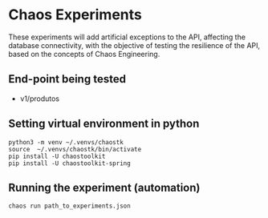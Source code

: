 # Chaos Experiments

These experiments will add artificial exceptions to the API, affecting the database connectivity, with the objective of testing the resilience of the API, based on the concepts of Chaos Engineering.

## End-point being tested
- v1/produtos

## Setting virtual environment in python
```console
python3 -m venv ~/.venvs/chaostk
source  ~/.venvs/chaostk/bin/activate
pip install -U chaostoolkit
pip install -U chaostoolkit-spring
```

## Running the experiment (automation)
```console
chaos run path_to_experiments.json
```
